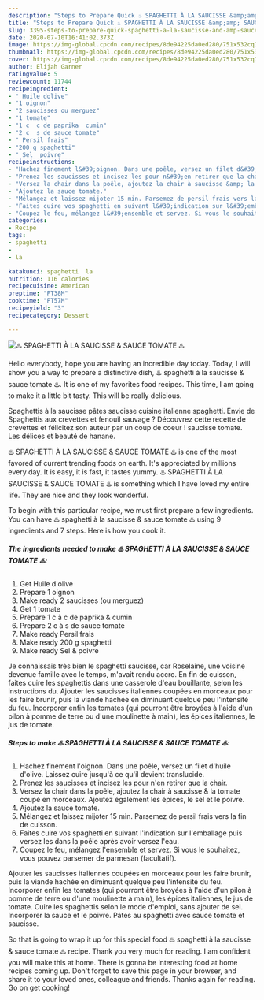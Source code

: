 ```yaml
---
description: "Steps to Prepare Quick ♨️ SPAGHETTI À LA SAUCISSE &amp;amp; SAUCE TOMATE ♨️"
title: "Steps to Prepare Quick ♨️ SPAGHETTI À LA SAUCISSE &amp;amp; SAUCE TOMATE ♨️"
slug: 3395-steps-to-prepare-quick-spaghetti-a-la-saucisse-and-amp-sauce-tomate
date: 2020-07-10T16:41:02.373Z
image: https://img-global.cpcdn.com/recipes/8de94225da0ed280/751x532cq70/♨️-spaghetti-a-la-saucisse-sauce-tomate-♨️-photo-principale-de-la-recette.jpg
thumbnail: https://img-global.cpcdn.com/recipes/8de94225da0ed280/751x532cq70/♨️-spaghetti-a-la-saucisse-sauce-tomate-♨️-photo-principale-de-la-recette.jpg
cover: https://img-global.cpcdn.com/recipes/8de94225da0ed280/751x532cq70/♨️-spaghetti-a-la-saucisse-sauce-tomate-♨️-photo-principale-de-la-recette.jpg
author: Elijah Garner
ratingvalue: 5
reviewcount: 11744
recipeingredient:
- " Huile dolive"
- "1 oignon"
- "2 saucisses ou merguez"
- "1 tomate"
- "1 c  c de paprika  cumin"
- "2 c  s de sauce tomate"
- " Persil frais"
- "200 g spaghetti"
- " Sel  poivre"
recipeinstructions:
- "Hachez finement l&#39;oignon. Dans une poêle, versez un filet d&#39;huile d&#39;olive. Laissez cuire jusqu&#39;à ce qu&#39;il devient translucide."
- "Prenez les saucisses et incisez les pour n&#39;en retirer que la chair."
- "Versez la chair dans la poêle, ajoutez la chair à saucisse &amp; la tomate coupé en morceaux. Ajoutez également les épices, le sel et le poivre."
- "Ajoutez la sauce tomate."
- "Mélangez et laissez mijoter 15 min. Parsemez de persil frais vers la fin de cuisson."
- "Faites cuire vos spaghetti en suivant l&#39;indication sur l&#39;emballage puis versez les dans la poêle après avoir versez l&#39;eau."
- "Coupez le feu, mélangez l&#39;ensemble et servez. Si vous le souhaitez, vous pouvez parsemer de parmesan (facultatif)."
categories:
- Recipe
tags:
- spaghetti
- 
- la

katakunci: spaghetti  la 
nutrition: 116 calories
recipecuisine: American
preptime: "PT38M"
cooktime: "PT57M"
recipeyield: "3"
recipecategory: Dessert

---
```



![♨️ SPAGHETTI À LA SAUCISSE &amp; SAUCE TOMATE ♨️](https://img-global.cpcdn.com/recipes/8de94225da0ed280/751x532cq70/♨️-spaghetti-a-la-saucisse-sauce-tomate-♨️-photo-principale-de-la-recette.jpg)

Hello everybody, hope you are having an incredible day today. Today, I will show you a way to prepare a distinctive dish, ♨️ spaghetti à la saucisse &amp; sauce tomate ♨️. It is one of my favorites food recipes. This time, I am going to make it a little bit tasty. This will be really delicious.

Spaghettis à la saucisse pâtes saucisse cuisine italienne spaghetti. Envie de Spaghettis aux crevettes et fenouil sauvage ? Découvrez cette recette de crevettes et félicitez son auteur par un coup de coeur ! saucisse tomate. Les délices et beauté de hanane.

♨️ SPAGHETTI À LA SAUCISSE &amp; SAUCE TOMATE ♨️ is one of the most favored of current trending foods on earth. It's appreciated by millions every day. It is easy, it is fast, it tastes yummy. ♨️ SPAGHETTI À LA SAUCISSE &amp; SAUCE TOMATE ♨️ is something which I have loved my entire life. They are nice and they look wonderful.


To begin with this particular recipe, we must first prepare a few ingredients. You can have ♨️ spaghetti à la saucisse &amp; sauce tomate ♨️ using 9 ingredients and 7 steps. Here is how you cook it.

<!--inarticleads1-->

##### The ingredients needed to make ♨️ SPAGHETTI À LA SAUCISSE &amp; SAUCE TOMATE ♨️:

1. Get  Huile d&#39;olive
1. Prepare 1 oignon
1. Make ready 2 saucisses (ou merguez)
1. Get 1 tomate
1. Prepare 1 c à c de paprika &amp; cumin
1. Prepare 2 c à s de sauce tomate
1. Make ready  Persil frais
1. Make ready 200 g spaghetti
1. Make ready  Sel &amp; poivre


Je connaissais très bien le spaghetti saucisse, car Roselaine, une voisine devenue famille avec le temps, m&#39;avait rendu accro. En fin de cuisson, faites cuire les spaghettis dans une casserole d&#39;eau bouillante, selon les instructions du. Ajouter les saucisses italiennes coupées en morceaux pour les faire brunir, puis la viande hachée en diminuant quelque peu l&#39;intensité du feu. Incorporer enfin les tomates (qui pourront être broyées à l&#39;aide d&#39;un pilon à pomme de terre ou d&#39;une moulinette à main), les épices italiennes, le jus de tomate. 

<!--inarticleads2-->

##### Steps to make ♨️ SPAGHETTI À LA SAUCISSE &amp; SAUCE TOMATE ♨️:

1. Hachez finement l&#39;oignon. Dans une poêle, versez un filet d&#39;huile d&#39;olive. Laissez cuire jusqu&#39;à ce qu&#39;il devient translucide.
1. Prenez les saucisses et incisez les pour n&#39;en retirer que la chair.
1. Versez la chair dans la poêle, ajoutez la chair à saucisse &amp; la tomate coupé en morceaux. Ajoutez également les épices, le sel et le poivre.
1. Ajoutez la sauce tomate.
1. Mélangez et laissez mijoter 15 min. Parsemez de persil frais vers la fin de cuisson.
1. Faites cuire vos spaghetti en suivant l&#39;indication sur l&#39;emballage puis versez les dans la poêle après avoir versez l&#39;eau.
1. Coupez le feu, mélangez l&#39;ensemble et servez. Si vous le souhaitez, vous pouvez parsemer de parmesan (facultatif).


Ajouter les saucisses italiennes coupées en morceaux pour les faire brunir, puis la viande hachée en diminuant quelque peu l&#39;intensité du feu. Incorporer enfin les tomates (qui pourront être broyées à l&#39;aide d&#39;un pilon à pomme de terre ou d&#39;une moulinette à main), les épices italiennes, le jus de tomate. Cuire les spaghettis selon le mode d&#39;emploi, sans ajouter de sel. Incorporer la sauce et le poivre. Pâtes au spaghetti avec sauce tomate et saucisse. 

So that is going to wrap it up for this special food ♨️ spaghetti à la saucisse &amp; sauce tomate ♨️ recipe. Thank you very much for reading. I am confident you will make this at home. There is gonna be interesting food at home recipes coming up. Don't forget to save this page in your browser, and share it to your loved ones, colleague and friends. Thanks again for reading. Go on get cooking!
